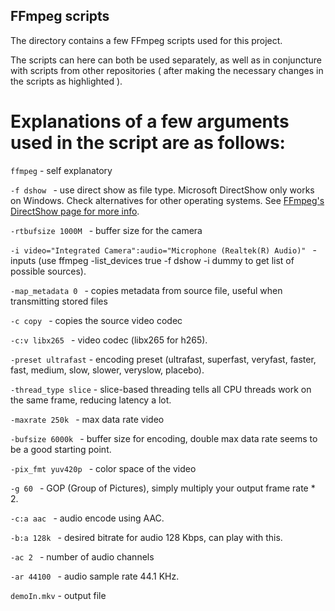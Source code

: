 ## FFmpeg scripts

The directory contains a few FFmpeg scripts used for this project. <br/>

The scripts can here can both be used separately, as well as in conjuncture with scripts from other repositories ( after making the necessary changes in the scripts as highlighted ). 

# Explanations of a few arguments used in the script are as follows:

 ```ffmpeg``` - self explanatory
 
 ```-f dshow ``` -  use direct show as file type. Microsoft DirectShow only works on Windows. Check alternatives for other operating systems. See [FFmpeg's DirectShow page for more info](https://trac.ffmpeg.org/wiki/DirectShow).
 
 ```-rtbufsize 1000M ``` - buffer size for the camera
 
 ```-i video="Integrated Camera":audio="Microphone (Realtek(R) Audio)" ``` - inputs (use ffmpeg -list_devices true -f dshow -i dummy to get list of possible sources).
 
 ```-map_metadata 0 ``` - copies metadata from source file, useful when transmitting stored files
 
 ```-c copy ``` - copies the source video codec
 
 ```-c:v libx265 ``` - video codec (libx265 for h265).
 
 `-preset ultrafast` - encoding preset (ultrafast, superfast, veryfast, faster, fast, medium, slow, slower, veryslow, placebo).
 
 `-thread_type slice` - slice-based threading tells all CPU threads work on the same frame, reducing latency a lot.
 
 ```-maxrate 250k ``` - max data rate video
 
 ```-bufsize 6000k ``` - buffer size for encoding, double max data rate seems to be a good starting point.
 
 ```-pix_fmt yuv420p ``` - color space of the video
 
 ```-g 60 ``` - GOP (Group of Pictures), simply multiply your output frame rate * 2.
 
 ```-c:a aac ``` - audio encode using AAC.
 
 ```-b:a 128k ``` - desired bitrate for audio 128 Kbps, can play with this.
 
 ```-ac 2 ``` - number of audio channels
 
 ```-ar 44100 ``` - audio sample rate 44.1 KHz.
 
 ```demoIn.mkv``` - output file


